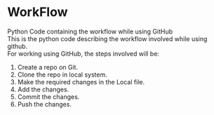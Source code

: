 # WorkFlow
Python Code containing the workflow while using GitHub <br>
This is the python code describing the workflow involved while using github. <br>
For working using GitHub, the steps involved will be: </br>
1. Create a repo on Git. </br>
2. Clone the repo in local system. </br>
3. Make the required changes in the Local file. </br>
4. Add the changes. </br>
5. Commit the changes. </br>
6. Push the changes. </br>

